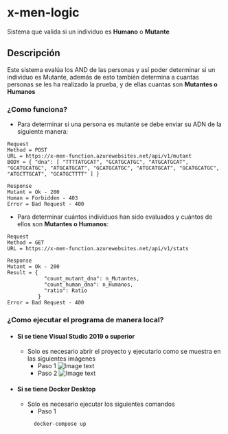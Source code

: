 # x-men-logic
Sistema que valida si un individuo es **Humano** o **Mutante**
## Descripción
Este sistema evalúa los AND de las personas y así poder determinar si un individuo es Mutante, además de esto también determina a cuantas
personas se les ha realizado la prueba, y de ellas cuantas son **Mutantes o Humanos** 
### ¿Como funciona?
* Para determinar si una persona es mutante se debe enviar su ADN de la siguiente manera:

```
Request
Method = POST
URL = https://x-men-function.azurewebsites.net/api/v1/mutant
BODY = { "dna": [ "TTTTATGCAT", "GCATGCATGC", "ATGCATGCAT", "GCATGCATGC", "ATGCATGCAT", "GCATGCATGC", "ATGCATGCAT", "GCATGCATGC", "ATGCTTGCAT", "GCATGCTTTT" ] }

Response
Mutant = Ok - 200
Human = Forbidden - 403
Error = Bad Request - 400 
```

* Para determinar cuántos individuos han sido evaluados y cuántos de ellos son **Mutantes o Humanos**:

```
Request
Method = GET
URL = https://x-men-function.azurewebsites.net/api/v1/stats

Response
Mutant = Ok - 200
Result = {
            "count_mutant_dna": n_Mutantes,
            "count_human_dna": n_Humanos,
            "ratio": Ratio
          }
Error = Bad Request - 400 
```

### ¿Como ejecutar el programa de manera local?

* #### Si se tiene Visual Studio 2019 o superior 
  * Solo es necesario abrir el proyecto y ejecutarlo como se muestra en las siguientes imágenes
    * Paso 1 
      ![Image text]([https://github.com/zzuljs/CppLearning/blob/master/CppLearning/raw/master/Itachi.jpg](https://github.com/c-go-m/x-men-logic/blob/main/Document/img01.png))
    * Paso 2
      ![Image text]([https://github.com/zzuljs/CppLearning/blob/master/CppLearning/raw/master/Itachi.jpg](https://github.com/c-go-m/x-men-logic/blob/main/Document/img02.png))

* #### Si se tiene Docker Desktop
  * Solo es necesario ejecutar los siguientes comandos  
    * Paso 1
    ```
      docker-compose up
    ```  
